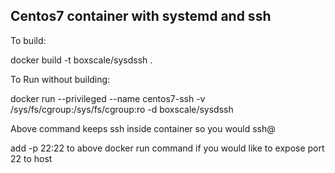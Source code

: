 ## Centos7 container with systemd and ssh

To build:

docker build -t boxscale/sysdssh .

To Run without building: 

docker run --privileged --name centos7-ssh -v /sys/fs/cgroup:/sys/fs/cgroup:ro -d boxscale/sysdssh

Above command keeps ssh inside container so you would ssh@<container ip>

add -p 22:22 to above docker run command if you would like to expose port 22 to host
